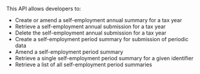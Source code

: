 This API allows developers to:
- Create or amend a self-employment annual summary for a tax year
- Retrieve a self-employment annual submission for a tax year
- Delete the self-employment annual submission for a tax year
- Create a self-employment period summary for submission of periodic data
- Amend a self-employment period summary
- Retrieve a single self-employment period summary for a given identifier
- Retrieve a list of all self-employment period summaries
